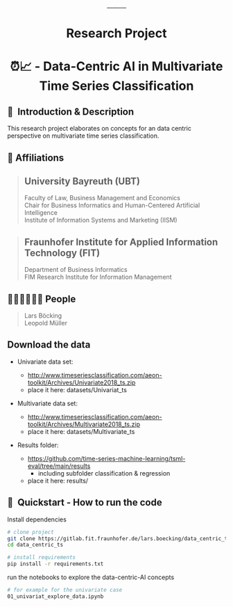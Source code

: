 <div align="center">
_______

# Research Project
# ⏰📈 - Data-Centric AI in Multivariate Time Series Classification 
</div>

## 📌  Introduction & Description

This research project elaborates on concepts for an data centric perspective on multivariate time series classification. 


## 🏫 Affiliations 
> ## **University Bayreuth (UBT)** <br>
> Faculty of Law, Business Management and Economics <br>
> Chair for Business Informatics and Human-Centered Artificial Intelligence <br>
> Institute of Information Systems and Marketing (IISM) <br>

> ## **Fraunhofer Institute for Applied Information Technology (FIT)** <br>
> Department of Business Informatics <br>
> FIM Research Institute for Information Management <br>


## 👨🏻‍🏫👩🏻‍🏫 People
> Lars Böcking <br>
> Leopold Müller  <br>


## Download the data
- Univariate data set: 
    - http://www.timeseriesclassification.com/aeon-toolkit/Archives/Univariate2018_ts.zip
    - place it here: datasets/Univariat_ts
- Multivariate data set: 
    - http://www.timeseriesclassification.com/aeon-toolkit/Archives/Multivariate2018_ts.zip
    - place it here: datasets/Multivariate_ts

- Results folder:
    - https://github.com/time-series-machine-learning/tsml-eval/tree/main/results
        - including subfolder classification & regression
    - place it here: results/

## 🚀  Quickstart - How to run the code 

Install dependencies

```bash
# clone project
git clone https://gitlab.fit.fraunhofer.de/lars.boecking/data_centric_ts.git
cd data_centric_ts

# install requirements
pip install -r requirements.txt
```

run the notebooks to explore the data-centric-AI concepts

```bash
# for example for the univariate case
01_univariat_explore_data.ipynb

```


